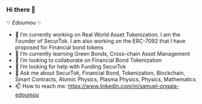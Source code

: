 ### Hi there 👋

<!---
[![My GitHub Stats](https://github-readme-stats.vercel.app/api/?username=Edoumou&count_private=true&theme=tokyonight&showicons=true)]()


![Top Langs](https://github-readme-stats.vercel.app/api/top-langs/?username=Edoumou&hide_progress=true)
-->

✨ _Edoumou_ ✨

- 🔭 I’m currently working on Real World Asset Tokenization. I am the Founder of SecurTok. I am also working on the ERC-7092 that I have proposed for Financial bond tokens
- 🌱 I’m currently learning Green Bonds, Cross-chain Asset Management
- 👯 I’m looking to collaborate on Financial Bond Tokenization
- 🤔 I’m looking for help with Funding SecurTok
- 💬 Ask me about SecurTok, Financial Bond, Tokenization, Blockchain, Smart Contracts, Atomic Physics, Plasma Physics, Physics, Mathematics
- 📫 How to reach me: https://www.linkedin.com/in/samuel-ongala-edoumou
